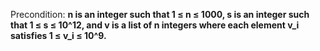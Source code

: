 Precondition: **n is an integer such that 1 ≤ n ≤ 1000, s is an integer such that 1 ≤ s ≤ 10^12, and v is a list of n integers where each element v_i satisfies 1 ≤ v_i ≤ 10^9.**